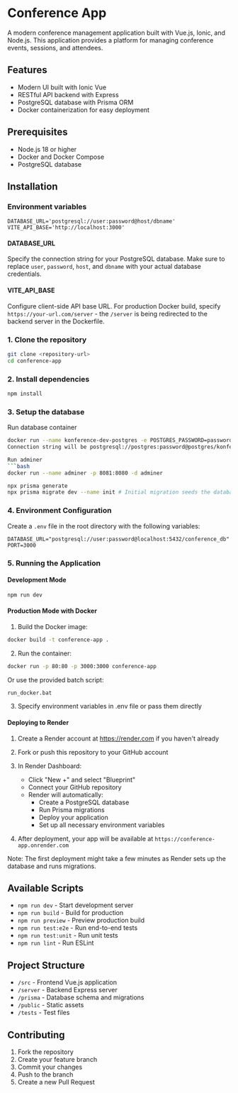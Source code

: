 # Conference App

A modern conference management application built with Vue.js, Ionic, and Node.js. This application provides a platform for managing conference events, sessions, and attendees.

## Features

- Modern UI built with Ionic Vue
- RESTful API backend with Express
- PostgreSQL database with Prisma ORM
- Docker containerization for easy deployment

## Prerequisites

- Node.js 18 or higher
- Docker and Docker Compose
- PostgreSQL database

## Installation

### Environment variables

```
DATABASE_URL='postgresql://user:password@host/dbname'
VITE_API_BASE='http://localhost:3000'
```

#### DATABASE_URL
Specify the connection string for your PostgreSQL database. Make sure to replace `user`, `password`, `host`, and `dbname` with your actual database credentials.
#### VITE_API_BASE
Configure client-side API base URL. For production Docker build, specify `https://your-url.com/server` - the `/server` is being redirected to the backend server in the Dockerfile.

### 1. Clone the repository

```bash
git clone <repository-url>
cd conference-app
```

### 2. Install dependencies

```bash
npm install
```

### 3. Setup the database

Run database container
```bash
docker run --name konference-dev-postgres -e POSTGRES_PASSWORD=password -p 5432:5432 -d postgres
Connection string will be postgresql://postgres:password@postgres/konference

Run adminer
```bash
docker run --name adminer -p 8081:8080 -d adminer
```

```bash
npx prisma generate
npx prisma migrate dev --name init # Initial migration seeds the database with some data automatically
```

### 4. Environment Configuration

Create a `.env` file in the root directory with the following variables:

```env
DATABASE_URL="postgresql://user:password@localhost:5432/conference_db"
PORT=3000
```

### 5. Running the Application

#### Development Mode

```bash
npm run dev
```

#### Production Mode with Docker

1. Build the Docker image:
```bash
docker build -t conference-app .
```

2. Run the container:
```bash
docker run -p 80:80 -p 3000:3000 conference-app
```

Or use the provided batch script:
```bash
run_docker.bat
```

3. Specify environment variables in .env file or pass them directly

#### Deploying to Render

1. Create a Render account at https://render.com if you haven't already

2. Fork or push this repository to your GitHub account

3. In Render Dashboard:
   - Click "New +" and select "Blueprint"
   - Connect your GitHub repository
   - Render will automatically:
     - Create a PostgreSQL database
     - Run Prisma migrations
     - Deploy your application
     - Set up all necessary environment variables

4. After deployment, your app will be available at `https://conference-app.onrender.com`

Note: The first deployment might take a few minutes as Render sets up the database and runs migrations.

## Available Scripts

- `npm run dev` - Start development server
- `npm run build` - Build for production
- `npm run preview` - Preview production build
- `npm run test:e2e` - Run end-to-end tests
- `npm run test:unit` - Run unit tests
- `npm run lint` - Run ESLint

## Project Structure

- `/src` - Frontend Vue.js application
- `/server` - Backend Express server
- `/prisma` - Database schema and migrations
- `/public` - Static assets
- `/tests` - Test files

## Contributing

1. Fork the repository
2. Create your feature branch
3. Commit your changes
4. Push to the branch
5. Create a new Pull Request